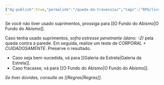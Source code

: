 ```yaml
---
{"dg-publish":true,"permalink":"/queda-da-travessia/","tags":["RPG/livro-jogo/Aasthar/story-points"],"created":"2024-12-24T15:51:37.949-05:00","updated":"2025-01-26T17:49:11.392-05:00"}
---
```



Se você não tiver usado suprimentos, prossiga para [[O Fundo do Abismo\|O Fundo do Abismo]].

Caso tenha usado suprimentos, *sofra estresse penetrante (dano: -2)* pela queda contra a parede. Em seguida, realize um teste de *CORPORAL + CUIDADOSAMENTE*. Preserve o resultado.

- Caso seja bem-sucedida, vá para [[Galeria da Estrela\|Galeria da Estrela]].
- Caso fracasse, vá para [[O Fundo do Abismo\|O Fundo do Abismo]].

*Se tiver dúvidas, consulte as [[Regras\|Regras]].*
